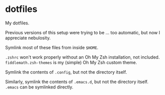 dotfiles
========

My dotfiles.

Previous versions of this setup were trying to be ... too automatic, but now I appreciate nebulosity.

Symlink most of these files from inside `$HOME`.

`.zshrc` won't work properly without an Oh My Zsh installation, not included. `fiddlemath.zsh-themes` is my (simple) Oh My Zsh custom theme.

Symlink the contents of `.config`, but not the directory itself.

Similarly, symlink the contents of `.emacs.d`, but not the directory itself. `.emacs` can be symlinked directly.
